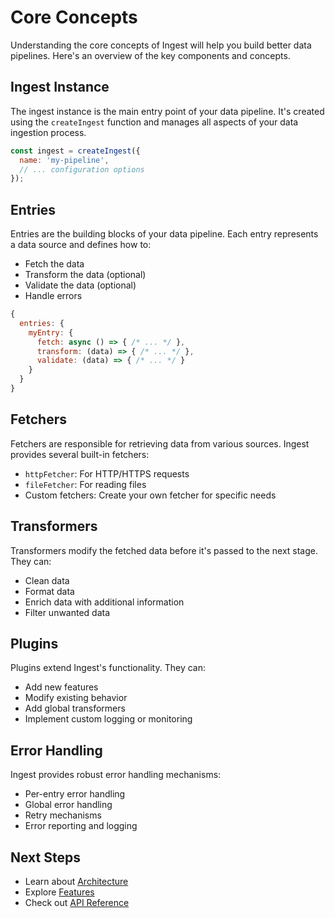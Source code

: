 # Core Concepts

Understanding the core concepts of Ingest will help you build better 
data pipelines. Here's an overview of the key components and concepts.

## Ingest Instance

The ingest instance is the main entry point of your data pipeline. 
It's created using the `createIngest` function and manages all aspects 
of your data ingestion process.

```javascript
const ingest = createIngest({
  name: 'my-pipeline',
  // ... configuration options
});
```

## Entries

Entries are the building blocks of your data pipeline. Each entry 
represents a data source and defines how to:
- Fetch the data
- Transform the data (optional)
- Validate the data (optional)
- Handle errors

```javascript
{
  entries: {
    myEntry: {
      fetch: async () => { /* ... */ },
      transform: (data) => { /* ... */ },
      validate: (data) => { /* ... */ }
    }
  }
}
```

## Fetchers

Fetchers are responsible for retrieving data from various sources. 
Ingest provides several built-in fetchers:
- `httpFetcher`: For HTTP/HTTPS requests
- `fileFetcher`: For reading files
- Custom fetchers: Create your own fetcher for specific needs

## Transformers

Transformers modify the fetched data before it's passed to the next stage.
They can:
- Clean data
- Format data
- Enrich data with additional information
- Filter unwanted data

## Plugins

Plugins extend Ingest's functionality. They can:
- Add new features
- Modify existing behavior
- Add global transformers
- Implement custom logging or monitoring

## Error Handling

Ingest provides robust error handling mechanisms:
- Per-entry error handling
- Global error handling
- Retry mechanisms
- Error reporting and logging

## Next Steps

- Learn about [Architecture](architecture)
- Explore [Features](../features/entries)
- Check out [API Reference](../api/core-api)
